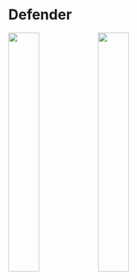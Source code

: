 # Defender
<img src="https://user-images.githubusercontent.com/28483189/218548433-dcf246c7-8a72-486a-ba77-07838a4629dd.png" width="35%" height="35%"> <img src="https://user-images.githubusercontent.com/28483189/218547909-b61b3852-1b0d-4145-9109-86f167778a24.png" width="35%" height="35%">
